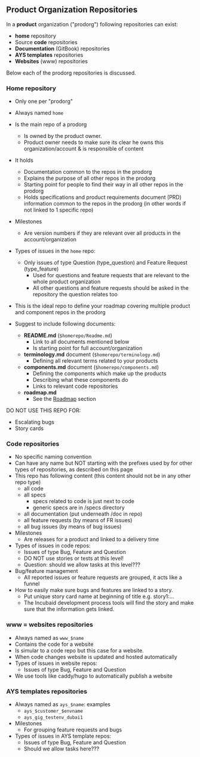 ##  Product Organization Repositories

In a **product** organization ("prodorg") following repositories can exist:

- **home** repository
- Source **code** repositories
- **Documentation** (GitBook) repositories
- **AYS templates** repositories
- **Websites** (www) repositories

Below each of the prodorg repositories is discussed.


### Home repository

- Only one per "prodorg"
- Always named `home`
- Is the main repo of a prodorg
    - Is owned by the product owner.
    - Product owner needs to make sure its clear he owns this organization/account & is responsible of content
- It holds
  - Documentation common to the repos in the prodorg
  - Explains the purpose of all other repos in the prodorg
  - Starting point for people to find their way in all other repos in the prodorg
  - Holds specifications and product requirements document (PRD) information common to the repos in the prodorg (in other words if not linked to 1 specific repo)
- Milestones
  - Are version numbers if they are relevant over all products in the account/organization
- Types of issues in the ``home`` repo:
  - Only issues of type Question (type_question) and Feature Request (type_feature)
    - Used for questions and feature requests that are relevant to the whole product organization
    - All other questions and feature requests should be asked in the repository the question relates too
- This is the ideal repo to define your roadmap covering multiple product and component repos in the prodorg

- Suggest to include following documents:
  - **README.md** (```$homerepo/Readme.md```)
    - Link to all documents mentioned below
    - Is starting point for full account/organization
  - **terminology.md** document (```$homerepo/terminology.md```)
    - Defining all relevant terms related to your products
  - **components.md** document (```$homerepo/components.md```)
    - Defining the components which make up the products
    - Describing what these components do
    - Links to relevant code repositories
  - **roadmap.md**
    - See the [Roadmap](roadmap.md) section

DO NOT USE THIS REPO FOR:
- Escalating bugs
- Story cards


### Code repositories

- No specific naming convention
- Can have any name but NOT starting with the prefixes used by for other types of repositories, as described on this page
- This repo has following content (this content should not be in any other repo type)
    - all code
    - all specs
        - specs related to code is just next to code
        - generic specs are in /specs directory
    - all documentation (put underneath /doc in repo)
    - all feature requests (by means of FR issues)
    - all bug issues (by means of bug issues)
- Milestones
  - Are releases for a product and linked to a delivery time
- Types of issues in code repos:
  - Issues of type Bug, Feature and Question
  - DO NOT use stories or tests at this level!
  - Question: should we allow tasks at this level???
- Bug/feature management
    - All reported issues or feature requests are grouped, it acts like a funnel
- How to easily make sure bugs and features are linked to a story.
  - Put unique story card name at beginning of title e.g. story1:...
  - The Incubaid development process tools will find the story and make sure that the information gets linked.


### www = websites repositories

- Always named as ```www_$name```
- Contains the code for a website
- Is simular to a code repo but this case for a website.
- When code changes website is updated and hosted automatically
- Types of issues in website repos:
    - Issues of type Bug, Feature and Question
- We use tools like caddy/hugo to automatically publish a website

### AYS templates repositories

- Always named as ```ays_$name```: examples
  - ```ays_$customer_$envname```
  - ```ays_gig_testenv_dubai1```
- Milestones
  - For grouping feature requests and bugs
- Types of issues in AYS template repos:
    - Issues of type Bug, Feature and Question
    - Should we allow tasks here???
